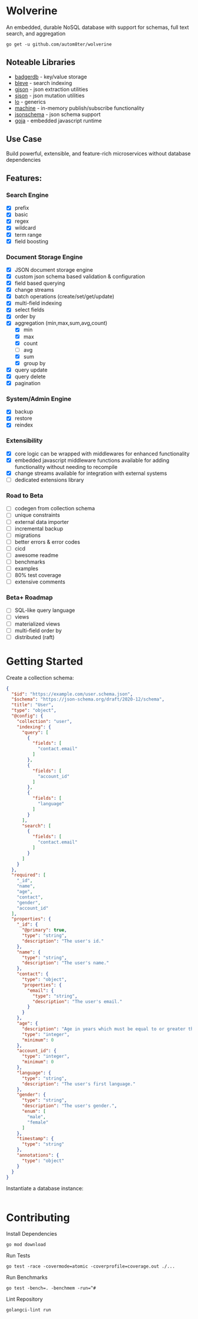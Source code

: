 # Wolverine

An embedded, durable NoSQL database with support for schemas, full text search, and aggregation

    go get -u github.com/autom8ter/wolverine

## Noteable Libraries

- [badgerdb](github.com/dgraph-io/badger/v3) - key/value storage
- [bleve](github.com/blevesearch/bleve) - search indexing
- [gjson](github.com/tidwall/gjson) - json extraction utilities
- [sjson](github.com/tidwall/sjson) - json mutation utilities
- [lo](github.com/samber/lo) - generics
- [machine](github.com/autom8ter/machine/v4) - in-memory publish/subscribe functionality
- [jsonschema](github.com/qri-io/jsonschema) - json schema support
- [goja](github.com/dop251/goja) - embedded javascript runtime

## Use Case

Build powerful, extensible, and feature-rich microservices without database dependencies

## Features:

### Search Engine

- [x] prefix
- [x] basic
- [x] regex
- [x] wildcard
- [x] term range
- [x] field boosting

### Document Storage Engine

- [x] JSON document storage engine
- [x] custom json schema based validation & configuration
- [x] field based querying
- [x] change streams
- [x] batch operations (create/set/get/update)
- [x] multi-field indexing
- [x] select fields
- [x] order by
- [x] aggregation (min,max,sum,avg,count)
    - [x] min
    - [x] max
    - [x] count
    - [ ] avg
    - [x] sum
    - [x] group by
- [x] query update
- [x] query delete
- [x] pagination

### System/Admin Engine

- [x] backup
- [x] restore
- [x] reindex

### Extensibility

- [x] core logic can be wrapped with middlewares for enhanced functionality
- [x] embedded javascript middleware functions available for adding functionality without needing to recompile
- [x] change streams available for integration with external systems
- [ ] dedicated extensions library

### Road to Beta

- [ ] codegen from collection schema
- [ ] unique constraints
- [ ] external data importer
- [ ] incremental backup
- [ ] migrations
- [ ] better errors & error codes
- [ ] cicd
- [ ] awesome readme
- [ ] benchmarks
- [ ] examples
- [ ] 80% test coverage
- [ ] extensive comments

### Beta+ Roadmap

- [ ] SQL-like query language
- [ ] views
- [ ] materialized views
- [ ] multi-field order by
- [ ] distributed (raft)

# Getting Started

Create a collection schema:

```json
{
  "$id": "https://example.com/user.schema.json",
  "$schema": "https://json-schema.org/draft/2020-12/schema",
  "title": "User",
  "type": "object",
  "@config": {
    "collection": "user",
    "indexing": {
      "query": [
        {
          "fields": [
            "contact.email"
          ]
        },
        {
          "fields": [
            "account_id"
          ]
        },
        {
          "fields": [
            "language"
          ]
        }
      ],
      "search": [
        {
          "fields": [
            "contact.email"
          ]
        }
      ]
    }
  },
  "required": [
    "_id",
    "name",
    "age",
    "contact",
    "gender",
    "account_id"
  ],
  "properties": {
    "_id": {
      "@primary": true,
      "type": "string",
      "description": "The user's id."
    },
    "name": {
      "type": "string",
      "description": "The user's name."
    },
    "contact": {
      "type": "object",
      "properties": {
        "email": {
          "type": "string",
          "description": "The user's email."
        }
      }
    },
    "age": {
      "description": "Age in years which must be equal to or greater than zero.",
      "type": "integer",
      "minimum": 0
    },
    "account_id": {
      "type": "integer",
      "minimum": 0
    },
    "language": {
      "type": "string",
      "description": "The user's first language."
    },
    "gender": {
      "type": "string",
      "description": "The user's gender.",
      "enum": [
        "male",
        "female"
      ]
    },
    "timestamp": {
      "type": "string"
    },
    "annotations": {
      "type": "object"
    }
  }
}
```

Instantiate a database instance:

```go

```

# Contributing

Install Dependencies

    go mod download

Run Tests

    go test -race -covermode=atomic -coverprofile=coverage.out ./...

Run Benchmarks

    go test -bench=. -benchmem -run=^#

Lint Repository

    golangci-lint run